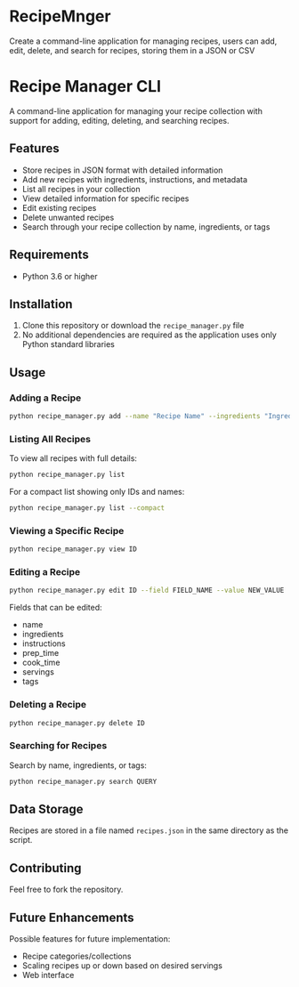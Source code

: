 # RecipeMnger
Create a command-line application for managing recipes, users can add, edit, delete, and search for recipes, storing them in a JSON or CSV


# Recipe Manager CLI

A command-line application for managing your recipe collection with support for adding, editing, deleting, and searching recipes.

## Features

- Store recipes in JSON format with detailed information
- Add new recipes with ingredients, instructions, and metadata
- List all recipes in your collection
- View detailed information for specific recipes
- Edit existing recipes
- Delete unwanted recipes
- Search through your recipe collection by name, ingredients, or tags

## Requirements

- Python 3.6 or higher

## Installation

1. Clone this repository or download the `recipe_manager.py` file
2. No additional dependencies are required as the application uses only Python standard libraries

## Usage

### Adding a Recipe

```bash
python recipe_manager.py add --name "Recipe Name" --ingredients "Ingredient 1" "Ingredient 2" --instructions "Step 1" "Step 2" --prep-time 10 --cook-time 20 --servings 4 --tags "tag1" "tag2"
```


### Listing All Recipes

To view all recipes with full details:
```bash
python recipe_manager.py list
```

For a compact list showing only IDs and names:
```bash
python recipe_manager.py list --compact
```

### Viewing a Specific Recipe

```bash
python recipe_manager.py view ID
```


### Editing a Recipe

```bash
python recipe_manager.py edit ID --field FIELD_NAME --value NEW_VALUE
```

Fields that can be edited:
- name
- ingredients
- instructions
- prep_time
- cook_time
- servings
- tags



### Deleting a Recipe

```bash
python recipe_manager.py delete ID
```


### Searching for Recipes

Search by name, ingredients, or tags:
```bash
python recipe_manager.py search QUERY
```


## Data Storage

Recipes are stored in a file named `recipes.json` in the same directory as the script.



## Contributing

Feel free to fork the repository.

## Future Enhancements

Possible features for future implementation:
- Recipe categories/collections
- Scaling recipes up or down based on desired servings
- Web interface

